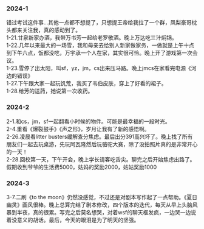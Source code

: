 ### 2024-1
错过考试这件事...其他一点都不想提了，只想提王帝给我拉了一个群，凤梨豪哥枕头都来关注我，真的感动到了。  
1-21.甘泉新家办酒，我带万书芳一起给老罗敬酒。晚上万达吃三汁焖锅。  
1-22.几年以来最大的一场雪，我和母亲去给别人新家做家务，一做就是上午十点到下午六点，饭都没吃，万宇承一个人在家，其实很可怜。晚上开了游戏第一次会议。  
1-23.雪停了出太阳，叫sf，yz，jm，cs出来压马路。晚上jmcs在家看完电源《河边的错误》  
1-27.下午跟大家一起玩饥荒，我买了韦伯皮肤，穿上了好看的裙子。  
1-28.给芳的送药，她说第一次收药。  
### 2024-2
2-1.和cs，jm，sf一起翻看小时候的物件。可能是最幸福的一段时光。  
2-4.重看《爆裂鼓手》《声之形》，岁月让我有了新的感悟啊。  
2-26.凌晨看litter busters缓解查分焦虑。最后出分391高兴坏了。晚上找了所有朋友们一起去玩桌游，先玩阿瓦隆然后玩骆驼大赛，除了没拍照片真的是非常开心的一天！  
2-28.回校第一天，下午开会，晚上学长请客吃舌尖。聊完之后开始焦虑出路了。  
假期收到爷爷的生活费5000，姑妈的奖励2000，姑姑奖励1000
### 2024-3
3-7.二刷《to the moon》仍然没感觉，不过还是对剧本写作起了一点帮助。《夏日幽灵》画风很棒。晚上总算完结了剧本修改，四个版本的迭代，每天从早上头脑风暴到半夜，真的很累。写完之后莫名想哭，对着wsf的聊天框发疯，一边哭一边说着没意义的胡话。最后，今天的眼泪是为了明天的坚强。  
